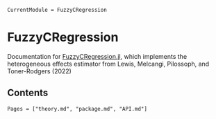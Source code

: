 ```@meta
CurrentModule = FuzzyCRegression
```

# FuzzyCRegression

Documentation for [FuzzyCRegression.jl](https://github.com/aidantr/FuzzyCRegression.jl), which implements the heterogeneous effects estimator from Lewis, Melcangi, Pilossoph, and Toner-Rodgers (2022)

## Contents

```@contents
Pages = ["theory.md", "package.md", "API.md"]
```

